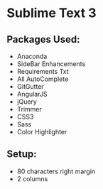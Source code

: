# Sublime Text 3 

## Packages Used:

- Anaconda
- SideBar Enhancements
- Requirements Txt
- All AutoComplete
- GitGutter
- AngularJS
- jQuery
- Trimmer 
- CSS3
- Sass
- Color Highlighter

## Setup:

- 80 characters right margin
- 2 columns
